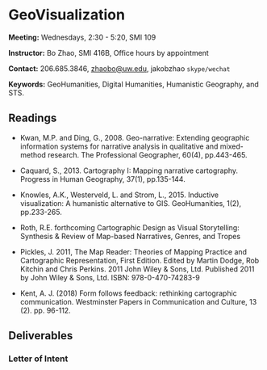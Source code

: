 # GeoVisualization

**Meeting:** Wednesdays, 2:30 - 5:20, SMI 109

**Instructor:** Bo Zhao, SMI 416B, Office hours by appointment

**Contact:** 206.685.3846, zhaobo@uw.edu, jakobzhao `skype/wechat`

**Keywords:** GeoHumanities, Digital Humanities, Humanistic Geography, and STS.

## Readings

* Kwan, M.P. and Ding, G., 2008. Geo-narrative: Extending geographic information systems for narrative analysis in qualitative and mixed-method research. The Professional Geographer, 60(4), pp.443-465.

* Caquard, S., 2013. Cartography I: Mapping narrative cartography. Progress in Human Geography, 37(1), pp.135-144.

* Knowles, A.K., Westerveld, L. and Strom, L., 2015. Inductive visualization: A humanistic alternative to GIS. GeoHumanities, 1(2), pp.233-265.

* Roth, R.E. forthcoming Cartographic Design as Visual Storytelling:
Synthesis & Review of Map-based Narratives, Genres, and Tropes

* Pickles, J. 2011, The Map Reader: Theories of Mapping Practice and Cartographic Representation, First Edition. Edited by Martin Dodge, Rob Kitchin and Chris Perkins. 2011 John Wiley & Sons, Ltd. Published 2011 by John Wiley & Sons, Ltd. ISBN: 978-0-470-74283-9

* Kent, A. J. (2018) Form follows feedback: rethinking cartographic communication. Westminster Papers in Communication and Culture, 13 (2). pp. 96-112.

## Deliverables

### Letter of Intent
